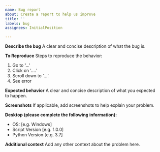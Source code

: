 ```yaml
---
name: Bug report
about: Create a report to help us improve
title: ''
labels: bug
assignees: InitialPosition

---
```


**Describe the bug**
A clear and concise description of what the bug is.

**To Reproduce**
Steps to reproduce the behavior:
1. Go to '...'
2. Click on '....'
3. Scroll down to '....'
4. See error

**Expected behavior**
A clear and concise description of what you expected to happen.

**Screenshots**
If applicable, add screenshots to help explain your problem.

**Desktop (please complete the following information):**
 - OS: [e.g. Windows]
 - Script Version [e.g. 1.0.0]
 - Python Version [e.g. 3.7]

**Additional context**
Add any other context about the problem here.
